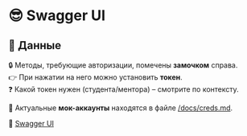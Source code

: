 # 😎 Swagger UI  

## 📌 Данные  
🔒 Методы, требующие авторизации, помечены **замочком** справа.  
👉 При нажатии на него можно установить **токен**.  
❓ Какой токен нужен (студента/ментора) – смотрите по контексту.  

📄 Актуальные **мок-аккаунты** находятся в файле [/docs/creds.md](docs/creds.md).  

📌 [Swagger UI](https://prod-team-6-a36eo8k0.REDACTED/docs/)